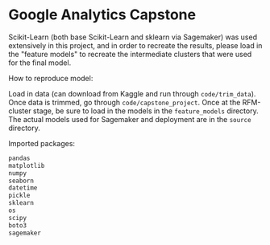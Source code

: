 # Google Analytics Capstone

Scikit-Learn (both base Scikit-Learn and sklearn via Sagemaker) was used extensively in this project, and in order to recreate the results, please load in the "feature models" to recreate the intermediate clusters that were used for the final model. 

How to reproduce model:

Load in data (can download from Kaggle and run through `code/trim_data`). Once data is trimmed, go through `code/capstone_project`. Once at the RFM-cluster stage, be sure to load in the models in the `feature_models` directory. The actual models used for Sagemaker and deployment are in the `source` directory.

Imported packages:
```python
pandas
matplotlib
numpy
seaborn
datetime
pickle
sklearn
os
scipy
boto3
sagemaker
```